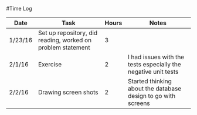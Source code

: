 #Time Log

| Date  | Task   | Hours  | Notes   |
|-------|--------|--------|---------|
| 1/23/16 | Set up repository, did reading, worked on problem statement | 3 | |
| 2/1/16 | Exercise | 2 | I had issues with the tests especially the negative unit tests |
| 2/2/16 | Drawing screen shots | 2 | Started thinking about the database design to go with screens|